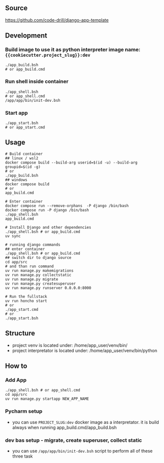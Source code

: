 ## Source

https://github.com/code-drill/django-app-template

## Development

### Build image to use it as python interpreter image name: `{{cookiecutter.project_slug}}:dev`

```shell
./app_build.bsh
# or app_build.cmd
```

### Run shell inside container

```shell
./app_shell.bsh
# or app_shell.cmd
/app/app/bin/init-dev.bsh
```

### Start app

```shell
./app_start.bsh
# or app_start.cmd
```

## Usage

```shell
# Build container
## linux / wsl2
docker compose build --build-arg userid=$(id -u) --build-arg groupid=$(id -g)
# or
./app_build.bsh
## windows
docker compose build
# or
app_build.cmd

# Enter container
docker compose run --remove-orphans  -P django /bin/bash
docker compose run -P django /bin/bash
./app_shell.bsh
app_build.cmd

# Install Django and other dependencies
./app_shell.bsh # or app_build.cmd
uv sync

# running django commands
## enter container
./app_shell.bsh # or app_build.cmd
## switch dir to django source
cd app/src
# and than run command
uv run manage.py makemigrations
uv run manage.py collectstatic
uv run manage.py migrate
uv run manage.py createsuperuser
uv run manage.py runserver 0.0.0.0:8000

# Run the fullstack
uv run honcho start
# or
./app_start.cmd
# or
./app_start.bsh
```

## Structure

- project venv is located under: /home/app_user/venv/bin/
- project interpretator is located under: /home/app_user/venv/bin/python

## How to

### Add App

```shell
./app_shell.bsh # or app_shell.cmd
cd app/src
uv run manage.py startapp NEW_APP_NAME
```

### Pycharm setup

- you can use `PROJECT_SLUG:dev` docker image as a interpretator. it is build always when running
  app_build.cmd/app_build.bsh

### dev bas setup - migrate, create superuser, collect static

- you can use `/app/app/bin/init-dev.bsh` script to perform all of these three task

